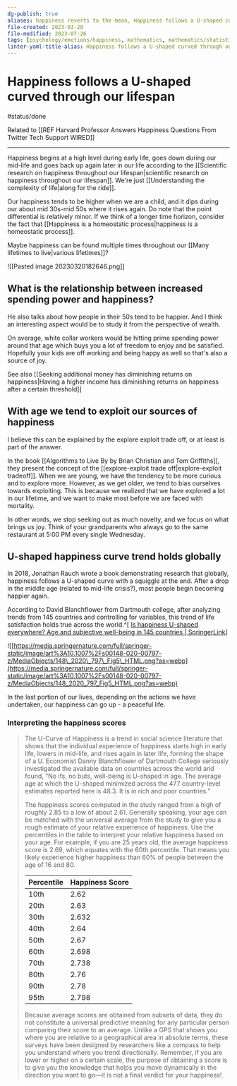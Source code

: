 ```yaml
---
dg-publish: true
aliases: happiness reverts to the mean, Happiness follows a U-shaped curved through our lifespan, parabola curve of happiness, happiness reverts to the mean, happiness follows a u-shaped curve, u-shaped curve of happiness, happiness is shaped like a U, happiness U-shape, U-shaped curve of happiness, happiness falls and rises over time
file-created: 2023-03-20
file-modified: 2023-07-26
tags: [psychology/emotions/happiness, mathematics, mathematics/statistics, time, economics, economics, time]
linter-yaml-title-alias: Happiness follows a U-shaped curved through our lifespan
---
```


# Happiness follows a U-shaped curved through our lifespan

#status/done

Related to [[REF Harvard Professor Answers Happiness Questions From Twitter  Tech Support  WIRED]]

---

Happiness begins at a high level during early life, goes down during our mid-life and goes back up again later in our life according to the [[Scientific research on happiness throughout our lifespan|scientific research on happiness throughout our lifespan]]. We're just [[Understanding the complexity of life|along for the ride]].

Our happiness tends to be higher when we are a child, and it dips during our about mid 30s-mid 50s where it rises again. Do note that the point differential is relatively minor. If we think of a longer time horizon, consider the fact that [[Happiness is a homeostatic process|happiness is a homeostatic process]]. 

Maybe happiness can be found multiple times throughout our [[Many lifetimes to live|various lifetimes]]?

![[Pasted image 20230320182646.png]]

## What is the relationship between increased spending power and happiness?

He also talks about how people in their 50s tend to be happier. And I think an interesting aspect would be to study it from the perspective of wealth.

On average, white collar workers would be hitting prime spending power around that age which buys you a lot of freedom to enjoy and be satisfied. Hopefully your kids are off working and being happy as well so that's also a source of joy.

See also [[Seeking additional money has diminishing returns on happiness|Having a higher income has diminishing returns on happiness after a certain threshold]]

## With age we tend to exploit our sources of happiness

I believe this can be explained by the explore exploit trade off, or at least is part of the answer.

In the book [[Algorithms to Live By by Brian Christian and Tom Griffiths]], they present the concept of the [[explore-exploit trade off|explore-exploit tradeoff]]. When we are young, we have the tendency to be more curious and to explore more. However, as we get older, we tend to bias ourselves towards exploiting. This is because we realized that we have explored a lot in our lifetime, and we want to make most before we are faced with mortality.

In other words, we stop seeking out as much novelty, and we focus on what brings us joy. Think of your grandparents who always go to the same restaurant at 5:00 PM every single Wednesday.

## U-shaped happiness curve trend holds globally

In 2018, Jonathan Rauch wrote a book demonstrating research that globally, happiness follows a U-shaped curve with a squiggle at the end. After a drop in the middle age (related to mid-life crisis?), most people begin becoming happier again.

According to David Blanchflower from Dartmouth college, after analyzing trends from 145 countries and controlling for variables, this trend of life satisfaction holds true across the world.^[ [Is happiness U-shaped everywhere? Age and subjective well-being in 145 countries | SpringerLink](https://link.springer.com/article/10.1007/s00148-020-00797-z)]

![[https://media.springernature.com/full/springer-static/image/art%3A10.1007%2Fs00148-020-00797-z/MediaObjects/148\_2020\_797\_Fig5\_HTML.png?as=webp](https://media.springernature.com/full/springer-static/image/art%3A10.1007%2Fs00148-020-00797-z/MediaObjects/148_2020_797_Fig5_HTML.png?as=webp)

In the last portion of our lives, depending on the actions we have undertaken, our happiness can go up - a peaceful life.

### Interpreting the happiness scores

> The U-Curve of Happiness is a trend in social science literature that shows that the individual experience of happiness starts high in early life, lowers in mid-life, and rises again in later life, forming the shape of a U. Economist Danny Blanchflower of Dartmouth College seriously investigated the available data on countries across the world and found, “No ifs, no buts, well-being is U-shaped in age. The average age at which the U-shaped minimized across the 477 country-level estimates reported here is 48.3. It is in rich and poor countries.”
>
> The happiness scores computed in the study ranged from a high of roughly 2.85 to a low of about 2.61. Generally speaking, your age can be matched with the universal average from the study to give you a rough estimate of your relative experience of happiness. Use the percentiles in the table to interpret your relative happiness based on your age. For example, if you are 25 years old, the average happiness score is 2.69, which equates with the 60th percentile. That means you likely experience higher happiness than 60% of people between the age of 16 and 80.
>
> | Percentile | Happiness Score  |
> |------------|--------|
> | 10th       | 2.62   |
> | 20th       | 2.63   |
> | 30th       | 2.632  |
> | 40th       | 2.64   |
> | 50th       | 2.67   |
> | 60th       | 2.698  |
> | 70th       | 2.738  |
> | 80th       | 2.76   |
> | 90th       | 2.78   |
> | 95th       | 2.798  |
>
> Because average scores are obtained from subsets of data, they do not constitute a universal predictive meaning for any particular person comparing their score to an average. Unlike a GPS that shows you where you are relative to a geographical area in absolute terms, these surveys have been designed by researchers like a compass to help you understand where you trend directionally. Remember, if you are lower or higher on a certain scale, the purpose of obtaining a score is to give you the knowledge that helps you move dynamically in the direction you want to go—it is not a final verdict for your happiness!
